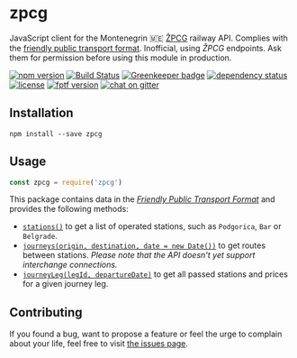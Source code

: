 # zpcg

JavaScript client for the Montenegrin 🇲🇪 [ŽPCG](https://www.zcg-prevoz.me/) railway API. Complies with the [friendly public transport format](https://github.com/public-transport/friendly-public-transport-format). Inofficial, using *ŽPCG* endpoints. Ask them for permission before using this module in production.

[![npm version](https://img.shields.io/npm/v/zpcg.svg)](https://www.npmjs.com/package/zpcg)
[![Build Status](https://travis-ci.org/juliuste/zpcg.svg?branch=master)](https://travis-ci.org/juliuste/zpcg)
[![Greenkeeper badge](https://badges.greenkeeper.io/juliuste/zpcg.svg)](https://greenkeeper.io/)
[![dependency status](https://img.shields.io/david/juliuste/zpcg.svg)](https://david-dm.org/juliuste/zpcg)
[![license](https://img.shields.io/github/license/juliuste/zpcg.svg?style=flat)](license)
[![fptf version](https://fptf.badges.juliustens.eu/badge/juliuste/zpcg)](https://fptf.badges.juliustens.eu/link/juliuste/zpcg)
[![chat on gitter](https://badges.gitter.im/juliuste.svg)](https://gitter.im/juliuste)

## Installation

```shell
npm install --save zpcg
```

## Usage

```javascript
const zpcg = require('zpcg')
```

This package contains data in the [*Friendly Public Transport Format*](https://github.com/public-transport/friendly-public-transport-format) and provides the following methods:

- [`stations()`](docs/stations.md) to get a list of operated stations, such as `Podgorica`, `Bar` or `Belgrade`.
- [`journeys(origin, destination, date = new Date())`](docs/journeys.md) to get routes between stations. *Please note that the API doesn't yet support interchange connections.*
- [`journeyLeg(legId, departureDate)`](docs/journeys.md) to get all passed stations and prices for a given journey leg.

## Contributing

If you found a bug, want to propose a feature or feel the urge to complain about your life, feel free to visit [the issues page](https://github.com/juliuste/zpcg/issues).
